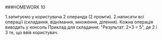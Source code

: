 ###HOMEWORK 10

1.запитуємо у користувача 2 операнда (2 промти).
2.написати всі операції (складання, віднімання, множення, ділення). Кожна операція виводить у консоль 
Приклад для складання: "Результат: 2+3 = 5", де 2 і 3 те, що ввів користувач.

